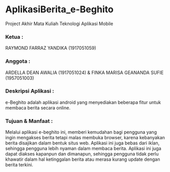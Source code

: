 # AplikasiBerita_e-Beghito
Project Akhir Mata Kuliah Teknologi Aplikasi Mobile

### Ketua :
RAYMOND FARRAZ YANDIKA (1917051059)

### Anggota :
ARDELLA DEAN AWALIA (1917051024) & FINKA MARISA GEANANDA SUFIE (1957051003)

### Deskripsi Aplikasi :
e-Beghito adalah aplikasi android yang menyediakan beberapa fitur untuk membaca berita secara online.

### Tujuan & Manfaat :
Melalui aplikasi e-beghito ini, memberi kemudahan bagi pengguna yang ingin mengakses berita tetapi malas membuka browser, karena kebanyakan berita disajikan dalam bentuk situs web. Aplikasi ini juga bebas dari iklan, sehingga pengguna lebih nyaman dalam membaca berita. Aplikasi ini juga dapat diakses kapanpun dan dimanapun, sehingga pengguna tidak perlu khawatir dalam hal ketinggalan berita atau merasa kurang update dengan berita terkini.

